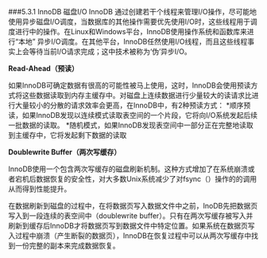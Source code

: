 ###5.3.1 InnoDB 磁盘I/O
InnoDB 通过创建若干个线程来管理I/O操作，尽可能地使用异步磁盘I/O调度，当数据库的其他操作需要优先使用I/O时，这些线程用于调度进行中的操作。在Linux和Windows平台，InnoDB使用操作系统和函数库来进行“本地” 异步I/O调度。在其他平台，InnoDB任然使用I/O线程，而且这些线程事实上会等待当前I/O请求完成；这中技术被称为‘伪’异步I/O。
 
<b>Read-Ahead（预读）</b>

如果InnoDB可确定数据有很高的可能性被马上使用，这时，InnoDB会使用预读方式将这些数据读取到内存主缓存中。对磁盘上连续数据进行少量较大的读请求比进行大量较小的分散的请求效率会更高，在InnoDB中，有2种预读方式：
*顺序预读，如果InnoDB发现以连续模式读取表空间的一个片段，它将向I/O系统发起后续一批数据的读取。
*随机模式，如果InnoDB发现表空间中一部分正在完整地读取到主缓存中，它将发起剩下数据的读取

<b>Doublewrite Buffer（两次写缓存）</b>

InnoDB使用一个包含两次写缓存的磁盘刷新机制。这种方式增加了在系统崩溃或者宕机后数据恢复的安全性，对大多数Unix系统减少了对fsync（）操作的的调用从而得到性能提升。

在数据刷新到磁盘的过程中，在将数据页写入数据文件中之前，InoDB先把数据页写入到一段连续的表空间中（doublewrite buffer）。只有在两次写缓存被写入并刷新到缓存后InnoDB才将数据页写到数据文件中特定位置。如果系统在数据页写入过程中崩溃（产生断裂的数据页），InnoDB在恢复过程中可以从两次写缓存中找到一份完整的副本来完成数据恢复。
